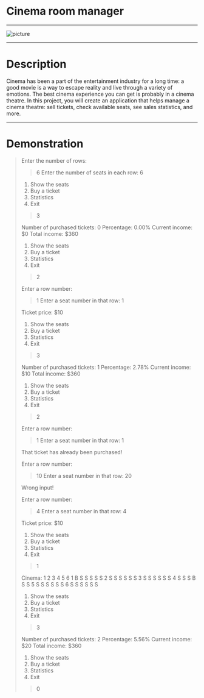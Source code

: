 # Cinema room manager

-----

![picture](https://hyperskill.org/projects/133/cover.png)

-----

# Description

Cinema has been a part of the entertainment industry for a long time: a good movie is a way to escape reality and live through a variety of emotions. The best cinema experience you can get is probably in a cinema theatre. In this project, you will create an application that helps manage a cinema theatre: sell tickets, check available seats, see sales statistics, and more.

-----

# Demonstration

>Enter the number of rows:
>> 6
>Enter the number of seats in each row:
>> 6
>
>1. Show the seats
>2. Buy a ticket
>3. Statistics
>0. Exit
>> 3
>
>Number of purchased tickets: 0
>Percentage: 0.00%
>Current income: $0
>Total income: $360
>
>1. Show the seats
>2. Buy a ticket
>3. Statistics
>0. Exit
>> 2
>
>Enter a row number:
>> 1
>Enter a seat number in that row:
>> 1
>
>Ticket price: $10
>
>1. Show the seats
>2. Buy a ticket
>3. Statistics
>0. Exit
>> 3
>
>Number of purchased tickets: 1
>Percentage: 2.78%
>Current income: $10
>Total income: $360
>
>1. Show the seats
>2. Buy a ticket
>3. Statistics
>0. Exit
>> 2
>
>Enter a row number:
>> 1
>Enter a seat number in that row:
>> 1
>
>That ticket has already been purchased!
>
>Enter a row number:
>> 10
>Enter a seat number in that row:
>> 20
>
>Wrong input!
>
>Enter a row number:
>> 4
>Enter a seat number in that row:
>> 4
>
>Ticket price: $10
>
>1. Show the seats
>2. Buy a ticket
>3. Statistics
>0. Exit
>> 1
>
>Cinema:
>1 2 3 4 5 6
>1 B S S S S S
>2 S S S S S S
>3 S S S S S S
>4 S S S B S S
>5 S S S S S S
>6 S S S S S S
>
>1. Show the seats
>2. Buy a ticket
>3. Statistics
>0. Exit
>> 3
>
>Number of purchased tickets: 2
>Percentage: 5.56%
>Current income: $20
>Total income: $360
>
>1. Show the seats
>2. Buy a ticket
>3. Statistics
>0. Exit
>> 0
>